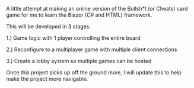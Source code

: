 A little attempt at making an online version of the Bullsh*t (or Cheats) card game for me to learn the Blazor (C# and HTML) framework.

This will be developed in 3 stages:

1.) Game logic with 1 player controlling the entire board

2.) Reconfigure to a multiplayer game with multiple client connections

3.) Create a lobby system so multiple games can be hosted

Once this project picks up off the ground more, I will update this to help make the project more navigable.
